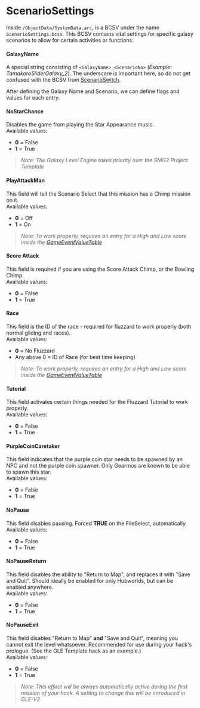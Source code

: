 # ScenarioSettings
Inside `/ObjectData/SystemData.arc`, is a BCSV under the name `ScenarioSettings.bcsv`. This BCSV contains vital settings for specific galaxy scenarios to allow for certain activities or functions.

#### GalaxyName
A special string consisting of `<GalaxyName>_<ScenarioNo>` (*Example: TamakoroSliderGalaxy_2*). The underscore is important here, so do not get confused with the BCSV from [ScenarioSwitch](LINK).


After defining the Galaxy Name and Scenario, we can define flags and values for each entry.

#### NoStarChance
Disables the game from playing the Star Appearance music.<br/>
Available values:
- **0** = False
- **1** = True

> *Note: The Galaxy Level Engine takes priority over the SMG2 Project Template*

#### PlayAttackMan
This field will tell the Scenario Select that this mission has a Chimp mission on it.<br/>
Available values:
- **0** = Off
- **1** = On

> *Note: To work properly, requires an entry for a High and Low score inside the [GameEventValueTable](LINK)*

#### Score Attack
This field is required if you are using the Score Attack Chimp, or the Bowling Chimp.<br/>
Available values:
- **0** = False
- **1** = True

#### Race
This field is the ID of the race - required for fluzzard to work properly (both normal gliding and races).<br/>
Available values:
- **0** = No Fluzzard
- Any above 0 = ID of Race (for best time keeping)

> *Note: To work properly, requires an entry for a High and Low score inside the [GameEventValueTable](LINK)*

#### Tutorial
This field activates certain things needed for the Fluzzard Tutorial to work properly.<br/>
Available values:
- **0** = False
- **1** = True

#### PurpleCoinCaretaker
This field indicates that the purple coin star needs to be spawned by an NPC and not the purple coin spawner. Only Gearmos are known to be able to spawn this star.<br/>
Available values:
- **0** = False
- **1** = True

#### NoPause
This field disables pausing. Forced **TRUE** on the FileSelect, automatically.<br/>
Available values:
- **0** = False
- **1** = True

#### NoPauseReturn
This field disables the ability to "Return to Map", and replaces it with "Save and Quit". Should ideally be enabled for only Hubworlds, but can be enabled anywhere.<br/>
Available values:
- **0** = False
- **1** = True

#### NoPauseExit
This field disables "Return to Map" **and** "Save and Quit", meaning you cannot exit the level whatsoever. Recommended for use during your hack's prologue. (See the GLE Template hack as an example.)<br/>
Available values:
- **0** = False
- **1** = True

> *Note: This effect will be always automatically active during the first mission of your hack. A setting to change this will be introduced in GLE-V2*